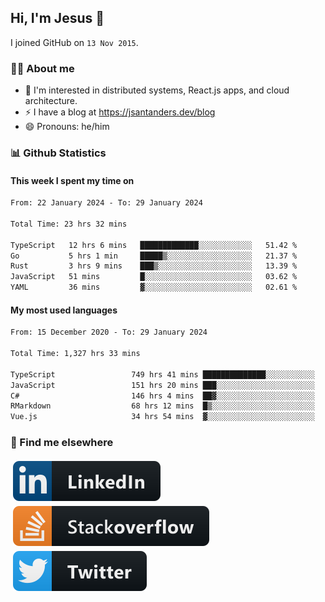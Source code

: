## Hi, I'm Jesus 👋

I joined GitHub on `13 Nov 2015`.

<!-- Talking about you -->

### 👨‍💻 About me

- 👦 I'm interested in distributed systems, React.js apps, and cloud architecture.
- ⚡️ I have a blog at <https://jsantanders.dev/blog>
- 😄 Pronouns: he/him

### 📊 Github Statistics

#### This week I spent my time on

<!--START_SECTION:weekly-->

```txt
From: 22 January 2024 - To: 29 January 2024

Total Time: 23 hrs 32 mins

TypeScript   12 hrs 6 mins   █████████████░░░░░░░░░░░░   51.42 %
Go           5 hrs 1 min     █████▒░░░░░░░░░░░░░░░░░░░   21.37 %
Rust         3 hrs 9 mins    ███▒░░░░░░░░░░░░░░░░░░░░░   13.39 %
JavaScript   51 mins         █░░░░░░░░░░░░░░░░░░░░░░░░   03.62 %
YAML         36 mins         ▓░░░░░░░░░░░░░░░░░░░░░░░░   02.61 %
```

<!--END_SECTION:weekly-->

#### My most used languages

<!--START_SECTION:alltime-->

```txt
From: 15 December 2020 - To: 29 January 2024

Total Time: 1,327 hrs 33 mins

TypeScript                 749 hrs 41 mins ██████████████░░░░░░░░░░░   56.47 %
JavaScript                 151 hrs 20 mins ███░░░░░░░░░░░░░░░░░░░░░░   11.40 %
C#                         146 hrs 4 mins  ██▓░░░░░░░░░░░░░░░░░░░░░░   11.00 %
RMarkdown                  68 hrs 12 mins  █▒░░░░░░░░░░░░░░░░░░░░░░░   05.14 %
Vue.js                     34 hrs 54 mins  ▓░░░░░░░░░░░░░░░░░░░░░░░░   02.63 %
```

<!--END_SECTION:alltime-->

### 📢 Find me elsewhere

<p>
  <a target="_blank" href="https://linkedin.com/in/jsantanders">
    <img src="https://github.com/jsantanders/jsantanders/blob/master/img/linkedin.svg" alt="LinkedIn" style="vertical-align:top; margin:4px">
  </a>
  
  <a target="_blank" href="https://stackoverflow.com/users/7318331/jesus-santander">
    <img src="https://github.com/jsantanders/jsantanders/blob/master/img/stackoverflow.svg" alt="StackOverflow" style="vertical-align:top; margin:4px">
  </a>
  
  <a target="_blank" href="http://twitter.com/jsantanders">
    <img src="https://github.com/jsantanders/jsantanders/blob/master/img/twitter.svg" alt="Twitter" style="vertical-align:top; margin:4px">
  </a>
</p>
